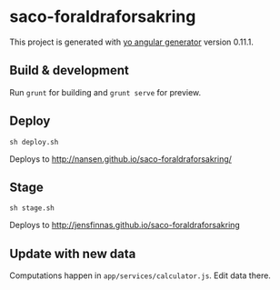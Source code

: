 # saco-foraldraforsakring

This project is generated with [yo angular generator](https://github.com/yeoman/generator-angular)
version 0.11.1.

## Build & development

Run `grunt` for building and `grunt serve` for preview.

## Deploy

	sh deploy.sh

Deploys to http://nansen.github.io/saco-foraldraforsakring/

## Stage

	sh stage.sh

Deploys to http://jensfinnas.github.io/saco-foraldraforsakring

## Update with new data

Computations happen in `app/services/calculator.js`. Edit data there.